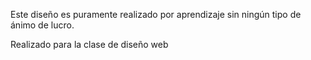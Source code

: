 Este diseño es puramente realizado por aprendizaje sin ningún tipo de ánimo de lucro.

Realizado para la clase de diseño web